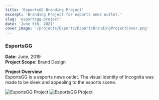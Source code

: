```yaml
---
title: 'EsportsGG Branding Project'
excerpt: 'Branding Project for esports news outlet.'
slug: 'esportsgg-project'
date: 'June 5th, 2021'
cover_image: '/projects/Esports/EsportsBrandingProjectCover.png'
---
```


### EsportsGG   
**Date:** June, 2019  
**Project Scope:** Brand Design

**Project Overview**  
EsportsGG is a esports news outlet. The visual identity of Incognita was made to be sleek and appealing to the esports scene.

![EsportsGG Project](/projects/Esports/EsportsBrandingProject.png)
![EsportsGG Project](/projects/Esports/Intro.gif)